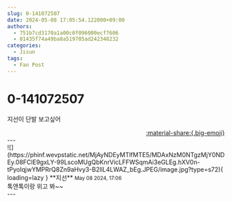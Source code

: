 ```yaml
---
slug: 0-141072507
date: 2024-05-08 17:05:54.122000+09:00
authors:
  - 751b7cd3170a1a00c0f096000ecf7606
  - 01435f74a49ba8a519705ad242348232
categories:
  - Jisun
tags:
  - Fan Post
---
```


# 0-141072507

<div class="post-container" markdown="1">
<div class="content-container md-sidebar__scrollwrap" markdown="1">

지선이 단발 보고싶어

</div>
</div>

<div style="text-align: right;" markdown="1">
<a href="https://weverse.io/fromis9/fanpost/0-141072507" style="text-align: right;">:material-share:{.big-emoji}</a>
</div>
---

<div class="comments-container md-sidebar__scrollwrap" markdown="1">
<div class="comment" markdown="1">
<div class='id-container' markdown="1">
![](https://phinf.wevpstatic.net/MjAyNDEyMTlfMTE5/MDAxNzM0NTgzMjY0NDEy.08FClE9gxLY-99LscoMUgQbKnrVicLFFWSqmAi3eGLEg.hXV0n-tPyoIqjwYMPRrQ8Zn9aHvy3-B2llL4LWAZ_bEg.JPEG/image.jpg?type=s72){ loading=lazy }
**<span class="artist">지선</span>** <small>May 08 2024, 17:06</small><br>
</div>
<div class='comment-body' markdown="1">
톡앤톡이랑 위고 봐~~
</div>
</div>
</div>
---
